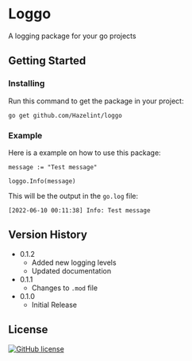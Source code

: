 # Loggo
A logging package for your go projects

## Getting Started

### Installing
Run this command to get the package in your project:
```
go get github.com/Hazelint/loggo
```

### Example
Here is a example on how to use this package:
```
message := "Test message"

loggo.Info(message)
```
This will be the output in the `go.log` file:

```
[2022-06-10 00:11:38] Info: Test message
```

## Version History

* 0.1.2
    * Added new logging levels
    * Updated documentation
* 0.1.1
    * Changes to `.mod` file
* 0.1.0
    * Initial Release

## License

[![GitHub license](https://img.shields.io/github/license/Hazelint/loggo)](https://github.com/Hazelint/loggo/blob/main/LICENSE)

